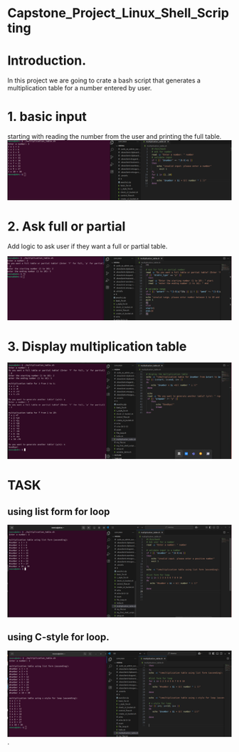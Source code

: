 # Capstone_Project_Linux_Shell_Scripting
# Introduction.
In this project we are going to crate a bash script that generates a multiplication table for a number entered by user.

# 1. basic input
starting with reading the number from the user and printing the full table.
![asking-for-number](./New-pic-12/1.asking-for%20number.png)

# 2. Ask full or partial
Add logic to ask user if they want a full or partial table.

![full-partial](./New-pic-12/2.full-partial.png)

# 3. Display multiplication table

![multiplication-table](./New-pic-12/3.multiplication-table.png)


# TASK

## using list form for loop

![using-list-form-for-loop](./New-pic-12/4.using-list-form-for-loop.png)


## using C-style for loop.

![c-style](./New-pic-12/5.using-c-style.png).